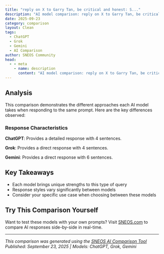 ```yaml
---
title: "reply on X to Garry Tan, be critical and honest: S..."
description: "AI model comparison: reply on X to Garry Tan, be critical and honest: San Francisco is healing. The boom loop is starting..."
date: 2025-09-23
category: comparison
layout: Clean
tags:
  - ChatGPT
  - Grok
  - Gemini
  - AI Comparison
author: SNEOS Community
head:
  - - meta
    - name: description
      content: "AI model comparison: reply on X to Garry Tan, be critical and honest: San Francisco is healing. The boom loop is starting. We need supervisor..."
---
```


<ChatComparison
  title="reply on X to Garry Tan, be critical and honest: S..."
  prompt="reply on X to Garry Tan, be critical and honest: San Francisco is healing. The boom loop is starting. We need supervisors elected in 2026 that support housing, strong public schools and building housing. &#10;&#10;Manny Yekutiel is that person for District 8. Consider max donating $500 here."
  :responses='{
    "ChatGPT": "San Francisco\u2019s challenges run deeper than hopeful slogans. While the \u201Cboom loop\u201D talk sounds optimistic, without addressing systemic issues like homelessness, income inequality, and infrastructure decay, progress will be fragile. Electing supervisors who truly prioritize practical solutions for housing and schools is essential. I\u2019ll look into Manny Yekutiel\u2019s platform, but donations should only follow clear, actionable commitments and proven results.",
    "Grok": "Hey Garry, while I\u2019m glad to see optimism about SF\u2019s recovery, I\u2019m skeptical about pinning so much hope on one candidate. Manny Yekutiel may have good intentions, but we need more than promises\u2014where\u2019s the concrete plan for housing and schools? District 8 deserves proven results, not just enthusiasm. Let\u2019s push for transparency on policies before maxing out donations. #SFDistrict8 #SanFrancisco",
    "Gemini": "Okay, here\u0027s a draft of an X reply to Garry Tan, critical and honest, based on your input:\n\n\u0022Garry, while I appreciate the optimism, let\u0027s be real. San Francisco\u0027s \u0027healing\u0027 is fragile. The \u0027boom loop\u0027 you\u0027re talking about depends entirely on getting serious about fundamental changes. That means electing supervisors in 2026 who *actually* prioritize housing, fund public schools properly, and remove the roadblocks to building. Manny Yekutiel in D8 seems to get it. Putting our money where our mouth is with a max donation of $500 is a start.\u0022\n"
  }'
  published-date="15:41"
/>

## Analysis

This comparison demonstrates the different approaches each AI model takes when responding to the same prompt. Here are the key differences observed:

### Response Characteristics

**ChatGPT**: Provides a detailed response with 4 sentences. 

**Grok**: Provides a direct response with 4 sentences. 

**Gemini**: Provides a direct response with 6 sentences. 

## Key Takeaways

- Each model brings unique strengths to this type of query
- Response styles vary significantly between models
- Consider your specific use case when choosing between these models

## Try This Comparison Yourself

Want to test these models with your own prompts? Visit [SNEOS.com](https://sneos.com) to compare AI responses side-by-side in real-time.

---

*This comparison was generated using the [SNEOS AI Comparison Tool](https://sneos.com)*
*Published: September 23, 2025 | Models: ChatGPT, Grok, Gemini*
